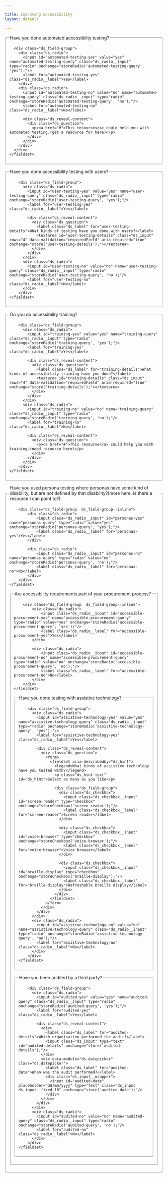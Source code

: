```yaml
---

title: Improving accessibility
layout: default

---
```


<form>
  <div class="ds_question">
    <fieldset id="automated-testing-query">
      <legend>Have you done automated accessibility testing?</legend>

      <div class="ds_field-group">
        <div class="ds_radio">
          <input id="automated-testing-yes" value="yes" name="automated-testing-query" class="ds_radio__input" type="radio" onchange="storeRadio('automated-testing-query', 'yes');"/>
          <label for="automated-testing-yes" class="ds_radio__label">Yes</label>
        </div>
        <div class="ds_radio">
          <input id="automated-testing-no" value="no" name="automated-testing-query" class="ds_radio__input" type="radio" onchange="storeRadio('automated-testing-query', 'no');"/>
          <label for="automated-testing-no" class="ds_radio__label">No</label>

          <div class="ds_reveal-content">
            <div class="ds_question">
              <p><a href="#">This resourse</a> could help you with automated testing.(get a resource for here)</p>
            </div>
          </div>
        </div>
      </div>
    </fieldset>
  </div>
</form>
<form>
  <div class="ds_question">
    <fieldset id="user-testing-query">
      <legend>Have you done accessibility testing with users?</legend>

        <div class="ds_field-group">
          <div class="ds_radio">
            <input id="user-testing-yes" value="yes" name="user-testing-query" class="ds_radio__input" type="radio" onchange="storeRadio('user-testing-query', 'yes');"/>
            <label for="user-testing-yes" class="ds_radio__label">Yes</label>

            <div class="ds_reveal-content">
              <div class="ds_question">
                <label class="ds_label" for="user-testing-details">What kinds of testing have you done with users?</label>
                <textarea id="user-testing-details" class="ds_input" rows="4" data-validation="requiredField" aria-required="true" onchange="store('user-testing-details');"></textarea>
              </div>
            </div>
          </div>
          <div class="ds_radio">
            <input id="user-testing-no" value="no" name="user-testing-query" class="ds_radio__input" type="radio" onchange="storeRadio('user-testing-query', 'no');"/>
            <label for="user-testing-no" class="ds_radio__label">No</label>
          </div>
        </div>
    </fieldset>
  </div>
</form>
<form>
  <div class="ds_question">
    <fieldset id="training-query">
      <legend>Do you do accessibility training?</legend>

        <div class="ds_field-group">
          <div class="ds_radio">
            <input id="training-yes" value="yes" name="training-query" class="ds_radio__input" type="radio" onchange="storeRadio('training-query', 'yes');"/>
            <label for="training-yes" class="ds_radio__label">Yes</label>

            <div class="ds_reveal-content">
              <div class="ds_question">
                <label class="ds_label" for="training-details">What kinds of accessibility training have you done?</label>
                <textarea id="training-details" class="ds_input" rows="4" data-validation="requiredField" aria-required="true" onchange="store('training-details');"></textarea>
              </div>
            </div>
          </div>
          <div class="ds_radio">
            <input id="training-no" value="no" name="training-query" class="ds_radio__input" type="radio" onchange="storeRadio('training-query', 'no');"/>
            <label for="training-no" class="ds_radio__label">No</label>

            <div class="ds_reveal-content">
              <div class="ds_question">
                <p><a href="#">This resourse</a> could help you with training.(need resource here)</p>
              </div>
            </div>
          </div>
        </div>
    </fieldset>
  </div>
</form>
<form>
    <fieldset>
        <legend>Have you used persona testing where personas have some kind of disability, but are not defined by that disability?(more here, is there a resource I can point to?)</legend>

        <div class="ds_field-group  ds_field-group--inline">
            <div class="ds_radio">
                <input class="ds_radio__input" id="personas-yes" name="personas-query" type="radio" value="yes" onchange="storeRadio('personas-query', 'yes');"/>
                <label class="ds_radio__label" for="personas-yes">Yes</label>
            </div>

            <div class="ds_radio">
                <input class="ds_radio__input" id="personas-no" name="personas-query" type="radio" value="no" onchange="storeRadio('personas-query', 'no');"/>
                <label class="ds_radio__label" for="personas-no">No</label>
            </div>
        </div>
    </fieldset>
</form>
<form>
    <fieldset>
        <legend>Are accessibility requirements part of your procurement process?</legend>

        <div class="ds_field-group  ds_field-group--inline">
            <div class="ds_radio">
                <input class="ds_radio__input" id="accessible-procurement-yes" name="accessible-procurement-query" type="radio" value="yes" onchange="storeRadio('accessible-procurement-query', 'yes');"/>
                <label class="ds_radio__label" for="accessible-procurement-yes">Yes</label>
            </div>

            <div class="ds_radio">
                <input class="ds_radio__input" id="accessible-procurement-no" name="accessible-procurement-query" type="radio" value="no" onchange="storeRadio('accessible-procurement-query', 'no');"/>
                <label class="ds_radio__label" for="accessible-procurement-no">No</label>
            </div>
        </div>
    </fieldset>
</form>
<form>
  <div class="ds_question">
    <fieldset id="assistive-technology-query">
      <legend>Have you done testing with assistive technology?</legend>

        <div class="ds_field-group">
          <div class="ds_radio">
            <input id="assistive-technology-yes" value="yes" name="assistive-technology-query" class="ds_radio__input" type="radio" onchange="storeRadio('assistive-technology-query', 'yes');"/>
            <label for="assistive-technology-yes" class="ds_radio__label">Yes</label>

            <div class="ds_reveal-content">
              <div class="ds_question">
                <form>
                  <fieldset aria-describedby="ds_hint">
                    <legend>What kinds of assistive technology have you tested with?</legend>
                    <p class="ds_hint-text" id="ds_hint">Select as many as you like</p>

                    <div class="ds_field-group">
                      <div class="ds_checkbox">
                        <input class="ds_checkbox__input" id="screen-reader" type="checkbox" onchange="storeCheckbox('screen-reader');"/>
                        <label class="ds_checkbox__label" for="screen-reader">Screen reader</label>
                      </div>

                      <div class="ds_checkbox">
                        <input class="ds_checkbox__input" id="voice-browser" type="checkbox" onchange="storeCheckbox('voice-browser');"/>
                        <label class="ds_checkbox__label" for="voice-browser">Voice browser</label>
                      </div>

                      <div class="ds_checkbox">
                        <input class="ds_checkbox__input" id="braille-display" type="checkbox" onchange="storeCheckbox('braille-display');"/>
                        <label class="ds_checkbox__label" for="braille-display">Refreshable Braille display</label>
                      </div>
                    </div>
                  </fieldset>
                </form>
              </div>
            </div>
          </div>
          <div class="ds_radio">
            <input id="assistive-technology-no" value="no" name="assistive-technology-query" class="ds_radio__input" type="radio" onchange="storeRadio('assistive-technology-query', 'no');"/>
            <label for="assistive-technology-no" class="ds_radio__label">No</label>
          </div>
        </div>
    </fieldset>
  </div>
</form>
<form>
  <div class="ds_question">
    <fieldset id="audited-query">
      <legend>Have you been audited by a third party?</legend>

        <div class="ds_field-group">
          <div class="ds_radio">
            <input id="audited-yes" value="yes" name="audited-query" class="ds_radio__input" type="radio" onchange="storeRadio('audited-query', 'yes');"/>
            <label for="audited-yes" class="ds_radio__label">Yes</label>

            <div class="ds_reveal-content">
              <div>
                <label class="ds_label" for="audited-details">Which organisation performed the audit?</label>
                <input class="ds_input" type="text" id="audited-details" onchange="store('audited-details');"/>
              </div>
              <div data-module="ds-datepicker" class="ds_datepicker">
                <label class="ds_label" for="audited-date">When was the audit performed?</label>
                <div class="ds_input__wrapper">
                  <input id="audited-date" placeholder="dd/mm/yyyy" type="text" class="ds_input  ds_input--fixed-10" onchange="store('audited-date');"/>
                </div>
              </div>
            </div>
          </div>
          <div class="ds_radio">
            <input id="audited-no" value="no" name="audited-query" class="ds_radio__input" type="radio" onchange="storeRadio('audited-query', 'no');"/>
            <label for="audited-no" class="ds_radio__label">No</label>
          </div>
        </div>
    </fieldset>
  </div>
</form>